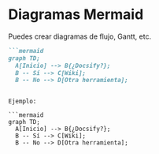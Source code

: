 # Diagramas Mermaid

Puedes crear diagramas de flujo, Gantt, etc.

```markdown
```mermaid
graph TD;
  A[Inicio] --> B{¿Docsify?};
  B -- Sí --> C[Wiki];
  B -- No --> D[Otra herramienta];
```
```

Ejemplo:

```mermaid
graph TD;
  A[Inicio] --> B{¿Docsify?};
  B -- Sí --> C[Wiki];
  B -- No --> D[Otra herramienta];
```
